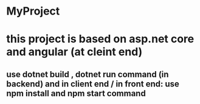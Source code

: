# MyProject

# this project is based on asp.net core and angular (at cleint end)

## use dotnet build , dotnet run command (in backend) and in client end / in front end: use npm install and npm start command
